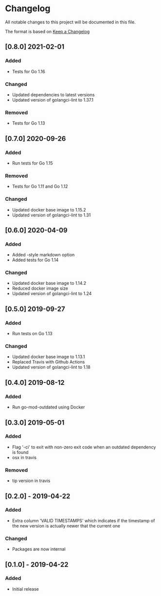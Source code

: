 # Changelog
All notable changes to this project will be documented in this file.

The format is based on [Keep a Changelog](https://keepachangelog.com/en/1.0.0/)

## [0.8.0] 2021-02-01
### Added
- Tests for Go 1.16

### Changed
- Updated dependencies to latest versions
- Updated version of golangci-lint to 1.37.1

### Removed
- Tests for Go 1.13

## [0.7.0] 2020-09-26
### Added
- Run tests for Go 1.15

### Removed
- Tests for Go 1.11 and Go 1.12

### Changed
- Updated docker base image to 1.15.2
- Updated version of golangci-lint to 1.31

## [0.6.0] 2020-04-09
### Added
- Added -style markdown option
- Added tests for Go 1.14

### Changed
- Updated docker base image to 1.14.2
- Reduced docker image size
- Updated version of golangci-lint to 1.24

## [0.5.0] 2019-09-27 
### Added
- Run tests on Go 1.13

### Changed
- Updated docker base image to 1.13.1
- Replaced Travis with Github Actions
- Updated version of golangci-lint to 1.18

## [0.4.0] 2019-08-12
### Added
- Run go-mod-outdated using Docker

## [0.3.0] 2019-05-01
### Added
- Flag '-ci' to exit with non-zero exit code when an outdated dependency is found
- osx in travis

### Removed
- tip version in travis

## [0.2.0] - 2019-04-22
### Added
- Extra column 'VALID TIMESTAMPS' which indicates if the timestamp of the new version is
actually newer that the current one 

### Changed
- Packages are now internal

## [0.1.0] - 2019-04-22
### Added
- Initial release

